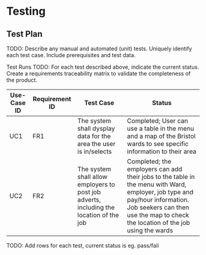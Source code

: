 # Testing

## Test Plan
TODO: Describe any manual and automated (unit) tests. Uniquely identify each test case. Include prerequisites and test data.

Test Runs
TODO: For each test described above, indicate the current status. 
Create a requirements traceability matrix to validate the completeness of the product.

| Use-Case ID | Requirement ID | Test Case | Status |
| ----------- | -------------- | --------- | ------ |
| UC1 | FR1 | The system shall dysplay data for the area the user is in/selects | Completed; User can use a table in the menu and a map of the Bristol wards to see specific information to their area |
| UC2 | FR2 | The system shall allow employers to post job adverts, including the location of the job | Completed; the employers can add their jobs to the table in the menu with Ward, employer, job type and pay/hour information. Job seekers can then use the map to check the location of the job using the wards |
  
TODO: Add rows for each test, current status is eg. pass/fail
